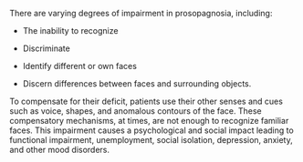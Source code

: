There are varying degrees of impairment in prosopagnosia, including:

- The inability to recognize

- Discriminate

- Identify different or own faces

- Discern differences between faces and surrounding objects.

To compensate for their deficit, patients use their other senses and cues such as voice, shapes, and anomalous contours of the face. These compensatory mechanisms, at times, are not enough to recognize familiar faces. This impairment causes a psychological and social impact leading to functional impairment, unemployment, social isolation, depression, anxiety, and other mood disorders.
